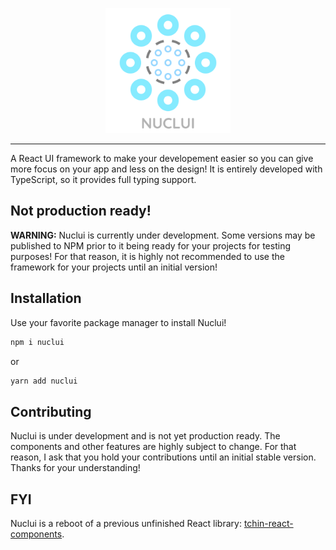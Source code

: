 <p align="center">
    <a href="http://nuclui.chintristan.io/">
        <img src="docs/public/assets/images/logo-name.png" width="200" alt="Nuclui" />
    </a>
</p>

---

A React UI framework to make your developement easier so you can give more focus on your app and less on the design! It is entirely developed with TypeScript, so it provides full typing support.

## Not production ready!

**WARNING:** Nuclui is currently under development. Some versions may be published to NPM prior to it being ready for your projects for testing purposes! For that reason, it is highly not recommended to use the framework for your projects until an initial version!

## Installation

Use your favorite package manager to install Nuclui!

```bash
npm i nuclui
```
or
```bash
yarn add nuclui
```

## Contributing

Nuclui is under development and is not yet production ready. The components and other features are highly subject to change. For that reason, I ask that you hold your contributions until an initial stable version. Thanks for your understanding!

## FYI

Nuclui is a reboot of a previous unfinished React library: [tchin-react-components](https://github.com/maxijonson/tchin-react-components).